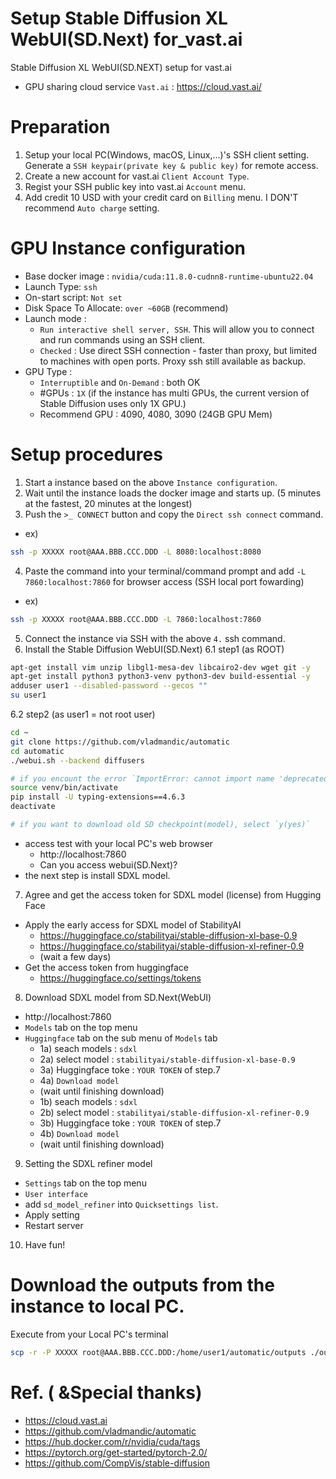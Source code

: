 # Setup Stable Diffusion XL WebUI(SD.Next) for_vast.ai
Stable Diffusion XL WebUI(SD.NEXT) setup for vast.ai
* GPU sharing cloud service `Vast.ai` : https://cloud.vast.ai/

# Preparation
1) Setup your local PC(Windows, macOS, Linux,...)'s SSH client setting. Generate a `SSH keypair(private key & public key)` for remote access.
2) Create a new account for vast.ai `Client Account Type`.
3) Regist your SSH public key into vast.ai `Account` menu.
4) Add credit 10 USD with your credit card on `Billing` menu. I DON'T recommend `Auto charge` setting.

# GPU Instance configuration
* Base docker image : `nvidia/cuda:11.8.0-cudnn8-runtime-ubuntu22.04`
* Launch Type: `ssh`
* On-start script: `Not set`
* Disk Space To Allocate: `over ~60GB` (recommend)
* Launch mode : 
   * `Run interactive shell server, SSH`. This will allow you to connect and run commands using an SSH client.
   * `Checked` : Use direct SSH connection - faster than proxy, but limited to machines with open ports. Proxy ssh still available as backup.
* GPU Type :
   *  `Interruptible` and `On-Demand` : both OK
   *  #GPUs : `1X` (if the instance has multi GPUs, the current version of Stable Diffusion uses only 1X GPU.)
   *  Recommend GPU : 4090, 4080, 3090 (24GB GPU Mem)

# Setup procedures
1. Start a instance based on the above `Instance configuration`.
2. Wait until the instance loads the docker image and starts up. (5 minutes at the fastest, 20 minutes at the longest)
3. Push the `>_ CONNECT` button and copy the `Direct ssh connect` command.
* ex) 
```sh
ssh -p XXXXX root@AAA.BBB.CCC.DDD -L 8080:localhost:8080
```
4. Paste the command into your terminal/command prompt and add `-L 7860:localhost:7860` for browser access (SSH local port fowarding)
* ex)
```sh
ssh -p XXXXX root@AAA.BBB.CCC.DDD -L 7860:localhost:7860
```
5. Connect the instance via SSH with the above `4.` ssh command.
6. Install the Stable Diffusion WebUI(SD.Next)
6.1 step1 (as ROOT)
```sh
apt-get install vim unzip libgl1-mesa-dev libcairo2-dev wget git -y
apt-get install python3 python3-venv python3-dev build-essential -y
adduser user1 --disabled-password --gecos ""
su user1
```

6.2 step2 (as user1 = not root user)
```sh
cd ~
git clone https://github.com/vladmandic/automatic
cd automatic
./webui.sh --backend diffusers

# if you encount the error `ImportError: cannot import name 'deprecated' from 'typing_extensions'`
source venv/bin/activate
pip install -U typing-extensions==4.6.3
deactivate

# if you want to download old SD checkpoint(model), select `y(yes)`

```
* access test with your local PC's web browser
   * http://localhost:7860
   * Can you access webui(SD.Next)?
* the next step is install SDXL model.

7. Agree and get the access token for SDXL model (license) from Hugging Face

* Apply the early access for SDXL model of StabilityAI
   * https://huggingface.co/stabilityai/stable-diffusion-xl-base-0.9
   * https://huggingface.co/stabilityai/stable-diffusion-xl-refiner-0.9
   * (wait a few days)
* Get the access token from huggingface
   * https://huggingface.co/settings/tokens
 
  
8. Download SDXL model from SD.Next(WebUI)
* http://localhost:7860
* `Models` tab on the top menu
* `Huggingface` tab on the sub menu of `Models` tab
   * 1a) seach models : `sdxl`
   * 2a) select model : `stabilityai/stable-diffusion-xl-base-0.9`
   * 3a) Huggingface toke : `YOUR TOKEN` of step.7
   * 4a) `Download model`
   * (wait until finishing download) 
   * 1b) seach models : `sdxl`
   * 2b) select model : `stabilityai/stable-diffusion-xl-refiner-0.9`
   * 3b) Huggingface toke : `YOUR TOKEN` of step.7
   * 4b) `Download model`
   * (wait until finishing download)

9. Setting the SDXL refiner model
* `Settings` tab on the top menu
* `User interface`
* add `sd_model_refiner` into `Quicksettings list`.
* Apply setting
* Restart server

10. Have fun!



# Download the outputs from the instance to local PC.

Execute from your Local PC's terminal
```sh
scp -r -P XXXXX root@AAA.BBB.CCC.DDD:/home/user1/automatic/outputs ./outputs/
```


# Ref. ( &Special thanks)
* https://cloud.vast.ai
* https://github.com/vladmandic/automatic
* https://hub.docker.com/r/nvidia/cuda/tags
* https://pytorch.org/get-started/pytorch-2.0/
* https://github.com/CompVis/stable-diffusion

